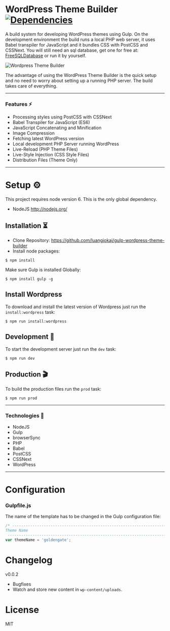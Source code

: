 # WordPress Theme Builder [![Dependencies](https://david-dm.org/luangjokaj/gulp-wordpress-theme-builder/dev-status.svg)](https://david-dm.org/luangjokaj/gulp-wordpress-theme-builder?type=dev)

A build system for developing WordPress themes using Gulp. On the development environment the build runs a local PHP web server, it uses Babel transpiler for JavaScript and it bundles CSS with PostCSS and CSSNext. You will still need an sql database, get one for free at: [FreeSQLDatabase](http://www.freesqldatabase.com/) or run it by yourself.

![Wordpress Theme Builder](http://i.imgur.com/ml9KHWN.png)

The advantage of using the WordPress Theme Builder is the quick setup and no need to worry about setting up a running PHP server. The build takes care of everything.

___

### Features ⚡️
* Processing styles using PostCSS with CSSNext
* Babel Transpiler for JavaScript (ES6)
* JavaScript Concatenating and Minification
* Image Compression
* Fetching latest WordPress version
* Local development PHP Server running WordPress
* Live-Reload (PHP Theme Files)
* Live-Style Injection (CSS Style Files)
* Distribution Files (Theme Only)

___

# Setup ⚙️
This project requires node version 6. This is the only global dependency.
* NodeJS http://nodejs.org/

## Installation ⏳
* Clone Repository: https://github.com/luangjokaj/gulp-wordpress-theme-builder
* Install node packages:
```
$ npm install
```
Make sure Gulp is installed Globally:
```
$ npm install gulp -g
```
## Install Wordpress 
To download and install the latest version of Wordpress just run the `install:wordpress` task:
```
$ npm run install:wordpress
```
## Development 👾
To start the development server just run the `dev` task:
```
$ npm run dev
```

## Production 🎬
To build the production files run the `prod` task:
```
$ npm run prod
```

___

### Technologies 🚀
* NodeJS
* Gulp
* browserSync
* PHP
* Babel
* PostCSS
* CSSNext
* WordPress

___

# Configuration

### Gulpfile.js

The name of the template has to be changed in the Gulp configuration file:

```javascript
/* -------------------------------------------------------------------------------------------------
Theme Name
 ------------------------------------------------------------------------------------------------- */
var themeName = 'goldengate';
```

# Changelog

v0.0.2
* Bugfixes
* Watch and store new content in `wp-content/uploads`.

# License
MIT